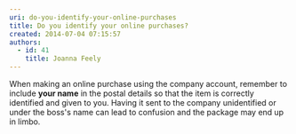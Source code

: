 ```yaml
---
uri: do-you-identify-your-online-purchases
title: Do you identify your online purchases?
created: 2014-07-04 07:15:57
authors:
  - id: 41
    title: Joanna Feely
---
```





<span class='intro'> When making an online purchase using the&#160;company account,&#160;remember to include <b>your name</b> in the postal details so that the item is correctly identified and given to you. Having it sent to the company unidentified or under the boss's name​&#160;can lead to confusion and the package may end&#160;up in limbo.&#160;<br> </span>




